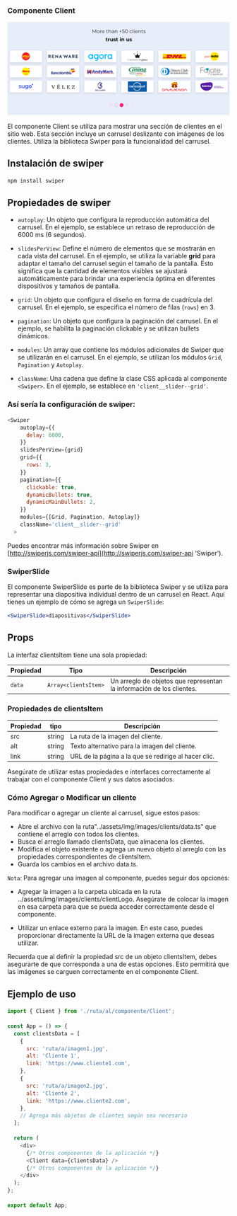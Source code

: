 ### Componente Client

![clients.png](../assets/clients.png)

El componente Client se utiliza para mostrar una sección de clientes en el sitio web. Esta sección incluye un carrusel deslizante con imágenes de los clientes. Utiliza la biblioteca Swiper para la funcionalidad del carrusel.

## Instalación de swiper

```js
npm install swiper
```

## Propiedades de swiper

- `autoplay`: Un objeto que configura la reproducción automática del carrusel. En el ejemplo, se establece un retraso de reproducción de 6000 ms (6 segundos).

- `slidesPerView`: Define el número de elementos que se mostrarán en cada vista del carrusel. En el ejemplo, se utiliza la variable **grid** para adaptar el tamaño del carrusel según el tamaño de la pantalla. Esto significa que la cantidad de elementos visibles se ajustará automáticamente para brindar una experiencia óptima en diferentes dispositivos y tamaños de pantalla.

- `grid`: Un objeto que configura el diseño en forma de cuadrícula del carrusel. En el ejemplo, se especifica el número de filas (`rows`) en 3.

- `pagination`: Un objeto que configura la paginación del carrusel. En el ejemplo, se habilita la paginación clickable y se utilizan bullets dinámicos.

- `modules`: Un array que contiene los módulos adicionales de Swiper que se utilizarán en el carrusel. En el ejemplo, se utilizan los módulos `Grid`, `Pagination` y `Autoplay`.

- `className`: Una cadena que define la clase CSS aplicada al componente `<Swiper>`. En el ejemplo, se establece en `'client__slider--grid'`.

### Así sería la configuración de swiper:

```js
<Swiper
    autoplay={{
      delay: 6000,
    }}
    slidesPerView={grid}
    grid={{
      rows: 3,
    }}
    pagination={{
      clickable: true,
      dynamicBullets: true,
      dynamicMainBullets: 2,
    }}
    modules={[Grid, Pagination, Autoplay]}
    className='client__slider--grid'    
  >
```

Puedes encontrar más información sobre Swiper en [http://swiperjs.com/swiper-api](http://swiperjs.com/swiper-api 'Swiper').

### SwiperSlide

El componente SwiperSlide es parte de la biblioteca Swiper y se utiliza para representar una diapositiva individual dentro de un carrusel en React. Aquí tienes un ejemplo de cómo se agrega un `SwiperSlide`:

```jsx
<SwiperSlide>diapositivas</SwiperSlide>
```

## Props

La interfaz clientsItem tiene una sola propiedad:

| Propiedad | Tipo                 | Descripción                                                           |
| --------- | -------------------- | --------------------------------------------------------------------- |
| `data`    | `Array<clientsItem>` | Un arreglo de objetos que representan la información de los clientes. |

### Propiedades de clientsItem

| Propiedad | tipo   | Descripción                                          |
| --------- | ------ | ---------------------------------------------------- |
| src       | string | La ruta de la imagen del cliente.                    |
| alt       | string | Texto alternativo para la imagen del cliente.        |
| link      | string | URL de la página a la que se redirige al hacer clic. |

Asegúrate de utilizar estas propiedades e interfaces correctamente al trabajar con el componente Client y sus datos asociados.

### Cómo Agregar o Modificar un cliente

Para modificar o agregar un cliente al carrusel, sigue estos pasos:

- Abre el archivo con la ruta"../assets/img/images/clients/data.ts" que contiene el arreglo con todos los clientes.
- Busca el arreglo llamado clientsData, que almacena los clientes.
- Modifica el objeto existente o agrega un nuevo objeto al arreglo con las propiedades correspondientes de clientsItem.
- Guarda los cambios en el archivo data.ts.

`Nota`: Para agregar una imagen al componente, puedes seguir dos opciones:

- Agregar la imagen a la carpeta ubicada en la ruta ../assets/img/images/clients/clientLogo. Asegúrate de colocar la imagen en esa carpeta para que se pueda acceder correctamente desde el componente.

- Utilizar un enlace externo para la imagen. En este caso, puedes proporcionar directamente la URL de la imagen externa que deseas utilizar.

Recuerda que al definir la propiedad src de un objeto clientsItem, debes asegurarte de que corresponda a una de estas opciones. Esto permitirá que las imágenes se carguen correctamente en el componente Client.

## Ejemplo de uso

```js
import { Client } from './ruta/al/componente/Client';

const App = () => {
  const clientsData = [
    {
      src: 'ruta/a/imagen1.jpg',
      alt: 'Cliente 1',
      link: 'https://www.cliente1.com',
    },
    {
      src: 'ruta/a/imagen2.jpg',
      alt: 'Cliente 2',
      link: 'https://www.cliente2.com',
    },
    // Agrega más objetos de clientes según sea necesario
  ];

  return (
    <div>
      {/* Otros componentes de la aplicación */}
      <Client data={clientsData} />
      {/* Otros componentes de la aplicación */}
    </div>
  );
};

export default App;
```
